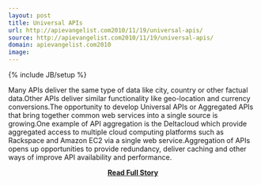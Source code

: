 ```yaml
---
layout: post
title: Universal APIs
url: http://apievangelist.com2010/11/19/universal-apis/
source: http://apievangelist.com2010/11/19/universal-apis/
domain: apievangelist.com2010
image: 
---
```

{% include JB/setup %}<p>Many APIs deliver the same type of data like city, country or other factual data.Other APIs deliver similar functionality like geo-location and currency conversions.The opportunity to develop Universal APIs or Aggregated APIs that bring together common web services into a single source is growing.One example of API aggregation is the Deltacloud which provide aggregated access to multiple cloud computing platforms such as Rackspace and Amazon EC2 via a single web service.Aggregation of APIs opens up opportunities to provide redundancy, deliver caching and other ways of improve API availability and performance.</p>
<center><p><a href="http://apievangelist.com2010/11/19/universal-apis/" style='padding:25px; font-sze:18px; font-weight: bold;'>Read Full Story</a></p></center>
